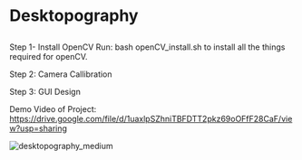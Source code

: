 
# Desktopography
##

Step 1- Install OpenCV
    Run: bash openCV_install.sh  to install all the things required for openCV. 

Step 2: Camera Callibration

Step 3: GUI Design

Demo Video of Project:
https://drive.google.com/file/d/1uaxlpSZhniTBFDTT2pkz69oOFfF28CaF/view?usp=sharing 

![desktopography_medium](https://github.com/user-attachments/assets/39eee3c9-8e9f-4fc6-ad1e-4848f6b6cbb8)
